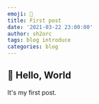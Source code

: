 ```yaml
---
emoji: 🧢
title: First post
date: '2021-03-22 23:00:00'
author: sh2orc
tags: blog introduce
categories: blog
---
```


## 👋 Hello, World

It's my first post.


```toc

```
